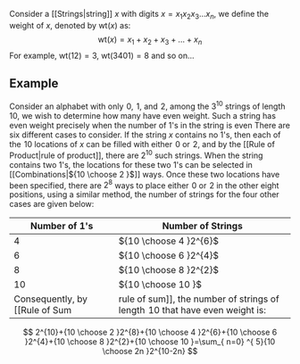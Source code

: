 Consider a [[Strings|string]] $x$ with digits $x=x_{1}x_{2}x_{3}\dots x_{n}$, we define the weight of $x$, denoted by $\text{wt}(x)$ as:
$$
\text{wt}(x)=x_{1}+x_{2}+x_{3}+\dots+x_{n}
$$
For example, $\text{wt}(12)=3$, $\text{wt}(3401)=8$ and so on...
## Example
Consider an alphabet with only $\hspace{0pt}0$, $\hspace{0pt}1$, and $\hspace{0pt}2$, among the $3^{10}$ strings of length $\hspace{0pt}10$, we wish to determine how many have even weight. Such a string has even weight precisely when the number of 1's in the string is even
There are six different cases to consider. If the string $x$ contains no 1's, then each of the $\hspace{0pt}10$ locations of $x$ can be filled with either $\hspace{0pt}0$ or $\hspace{0pt}2$, and by the [[Rule of Product|rule of product]], there are $2^{10}$ such strings. When the string contains two 1's, the locations for these two 1's can be selected in [[Combinations|${10 \choose 2 }$]] ways. Once these two locations have been specified, there are $2^{8}$ ways to place either $\hspace{0pt}0$ or $\hspace{0pt}2$ in the other eight positions, using a similar method, the number of strings for the four other cases are given below:

| Number of 1's | Number of Strings      |
| ------------- | ---------------------- |
| 4             | ${10 \choose 4 }2^{6}$ |
| 6             | ${10 \choose 6 }2^{4}$ |
| 8             | ${10 \choose 8 }2^{2}$ |
| 10            | ${10 \choose 10 }$     |
Consequently, by [[Rule of Sum|rule of sum]], the number of strings of length $\hspace{0pt}10$ that have even weight is:
$$
2^{10}+{10 \choose 2 }2^{8}+{10 \choose 4 }2^{6}+{10 \choose 6 }2^{4}+{10 \choose 8 }2^{2}+{10 \choose 10 }=\sum_{ n=0} ^{ 5}{10 \choose 2n }2^{10-2n}
$$

